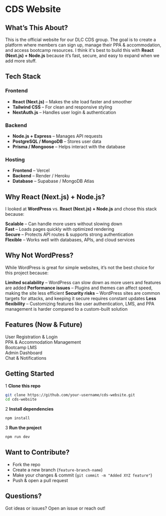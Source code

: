 # CDS Website  

## What’s This About?  
This is the official website for our DLC CDS group. The goal is to create a platform where members can sign up, manage their PPA & accommodation, and access bootcamp resources. I think it's best to build this with **React (Next.js) + Node.js** because it’s fast, secure, and easy to expand when we add more stuff.  

## Tech Stack  
### **Frontend**  
-  **React (Next.js)** – Makes the site load faster and smoother  
-  **Tailwind CSS** – For clean and responsive styling  
-  **NextAuth.js** – Handles user login & authentication  

### **Backend**  
-  **Node.js + Express** – Manages API requests  
-  **PostgreSQL / MongoDB** – Stores user data  
-  **Prisma / Mongoose** – Helps interact with the database  

### **Hosting**  
-  **Frontend** – Vercel  
-  **Backend** – Render / Heroku  
-  **Database** – Supabase / MongoDB Atlas  

## Why React (Next.js) + Node.js?  
I looked at **WordPress** vs. **React (Next.js) + Node.js** and chose this stack because:  

**Scalable** – Can handle more users without slowing down  
**Fast** – Loads pages quickly with optimized rendering  
**Secure** – Protects API routes & supports strong authentication  
**Flexible** – Works well with databases, APIs, and cloud services

## Why Not WordPress?
While WordPress is great for simple websites, it’s not the best choice for this project because:

**Limited scalability** – WordPress can slow down as more users and features are added
**Performance issues** – Plugins and themes can affect speed, making the site less efficient
**Security risks** – WordPress sites are common targets for attacks, and keeping it secure requires constant updates
**Less flexibility** – Customizing features like user authentication, LMS, and PPA management is harder compared to a custom-built solution

## Features (Now & Future)  
User Registration & Login  
PPA & Accommodation Management  
Bootcamp LMS  
Admin Dashboard  
Chat & Notifications  

## Getting Started  
1 **Clone this repo**  
   ```bash
   git clone https://github.com/your-username/cds-website.git
   cd cds-website
   ```  
2 **Install dependencies**  
   ```bash
   npm install
   ```  
3 **Run the project**  
   ```bash
   npm run dev
   ```  

## Want to Contribute?  
- Fork the repo  
- Create a new branch (`feature-branch-name`)  
- Make your changes & commit (`git commit -m "Added XYZ feature"`)  
- Push & open a pull request  

## Questions?  
Got ideas or issues? Open an issue or reach out!  
